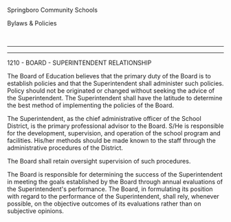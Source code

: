 Springboro Community Schools

Bylaws & Policies

 

* * * * *

****

1210 - BOARD - SUPERINTENDENT RELATIONSHIP

The Board of Education believes that the primary duty of the Board is to
establish policies and that the Superintendent shall administer such
policies. Policy should not be originated or changed without seeking the
advice of the Superintendent. The Superintendent shall have the latitude
to determine the best method of implementing the policies of the Board.

The Superintendent, as the chief administrative officer of the School
District, is the primary professional advisor to the Board. S/He is
responsible for the development, supervision, and operation of the
school program and facilities. His/her methods should be made known to
the staff through the administrative procedures of the District.

The Board shall retain oversight supervision of such procedures.

The Board is responsible for determining the success of the
Superintendent in meeting the goals established by the Board through
annual evaluations of the Superintendent's performance. The Board, in
formulating its position with regard to the performance of the
Superintendent, shall rely, whenever possible, on the objective outcomes
of its evaluations rather than on subjective opinions.
